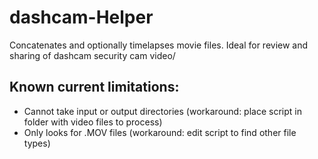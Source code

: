 # dashcam-Helper
Concatenates and optionally timelapses movie files. Ideal for review and sharing of dashcam security cam video/

## Known current limitations:
- Cannot take input or output directories (workaround: place script in folder with video files to process)
- Only looks for .MOV files (workaround: edit script to find other file types)
